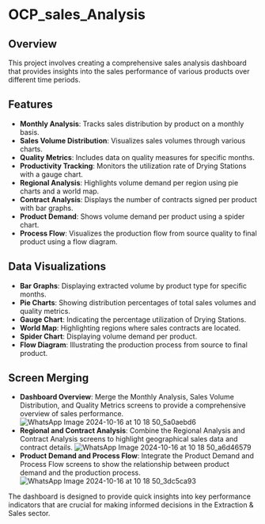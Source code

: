 # OCP_sales_Analysis


## Overview
This project involves creating a comprehensive sales analysis dashboard that provides insights into the sales performance of various products over different time periods.

## Features

- **Monthly Analysis**: Tracks sales distribution by product on a monthly basis.
- **Sales Volume Distribution**: Visualizes sales volumes through various charts.
- **Quality Metrics**: Includes data on quality measures for specific months.
- **Productivity Tracking**: Monitors the utilization rate of Drying Stations with a gauge chart.
- **Regional Analysis**: Highlights volume demand per region using pie charts and a world map.
- **Contract Analysis**: Displays the number of contracts signed per product with bar graphs.
- **Product Demand**: Shows volume demand per product using a spider chart.
- **Process Flow**: Visualizes the production flow from source quality to final product using a flow diagram.

## Data Visualizations

- **Bar Graphs**: Displaying extracted volume by product type for specific months.
- **Pie Charts**: Showing distribution percentages of total sales volumes and quality metrics.
- **Gauge Chart**: Indicating the percentage utilization of Drying Stations.
- **World Map**: Highlighting regions where sales contracts are located.
- **Spider Chart**: Displaying volume demand per product.
- **Flow Diagram**: Illustrating the production process from source to final product.

## Screen Merging

- **Dashboard Overview**: Merge the Monthly Analysis, Sales Volume Distribution, and Quality Metrics screens to provide a comprehensive overview of sales performance.
    ![WhatsApp Image 2024-10-16 at 10 18 50_5a0aebd6](https://github.com/user-attachments/assets/6df63576-2950-479f-b309-e3fb8357ccd1)
- **Regional and Contract Analysis**: Combine the Regional Analysis and Contract Analysis screens to highlight geographical sales data and contract details.
   ![WhatsApp Image 2024-10-16 at 10 18 50_a6d46579](https://github.com/user-attachments/assets/fef1b14f-9da7-4697-913e-c8bbada09039)
- **Product Demand and Process Flow**: Integrate the Product Demand and Process Flow screens to show the relationship between product demand and the production process.
  ![WhatsApp Image 2024-10-16 at 10 18 50_3dc5ca93](https://github.com/user-attachments/assets/c4045d39-dd15-42a6-a74c-d4278bde7f64)


The dashboard is designed to provide quick insights into key performance indicators that are crucial for making informed decisions in the Extraction & Sales sector.
